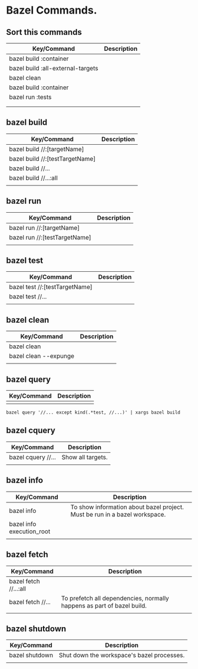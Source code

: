 # Bazel Commands.





## Sort this commands

| Key/Command                                              | Description                                                                                                              |
| -------------------------------------------------------- | ------------------------------------------------------------------------------------------------------------------------ |
| bazel build :container                                   |                                                                                                                          |
| bazel build :all-external-targets                        |                                                                                                                          |
| bazel clean                                              |                                                                                                                          |
| bazel build :container                                   |                                                                                                                          |
| bazel run :tests                                         |                                                                                                                          |
|                                                          |                                                                                                                          |
|                                                          |                                                                                                                          |





## bazel build

| Key/Command                                              | Description                                                                                                              |
| -------------------------------------------------------- | ------------------------------------------------------------------------------------------------------------------------ |
| bazel build //:[targetName]                              |                                                                                                                          |
| bazel build //:[testTargetName]                          |                                                                                                                          |
| bazel build //...                                        |                                                                                                                          |
| bazel build //...:all                                    |                                                                                                                          |
|                                                          |                                                                                                                          |





## bazel run

| Key/Command                                              | Description                                                                                                              |
| -------------------------------------------------------- | ------------------------------------------------------------------------------------------------------------------------ |
| bazel run //:[targetName]                                |                                                                                                                          |
| bazel run //:[testTargetName]                            |                                                                                                                          |
|                                                          |                                                                                                                          |




## bazel test

| Key/Command                                              | Description                                                                                                              |
| -------------------------------------------------------- | ------------------------------------------------------------------------------------------------------------------------ |
| bazel test //:[testTargetName]                           |                                                                                                                          |
| bazel test //...                                         |                                                                                                                          |
|                                                          |                                                                                                                          |





## bazel clean

| Key/Command                                              | Description                                                                                                              |
| -------------------------------------------------------- | ------------------------------------------------------------------------------------------------------------------------ |
| bazel clean                                              |                                                                                                                          |
| bazel clean --expunge                                    |                                                                                                                          |
|                                                          |                                                                                                                          |





## bazel query

| Key/Command                                              | Description                                                                                                              |
| -------------------------------------------------------- | ------------------------------------------------------------------------------------------------------------------------ |
|                                                          |                                                                                                                          |

 `bazel query '//... except kind(.*test, //...)' | xargs bazel build`





## bazel cquery

| Key/Command                                              | Description                                                                                                              |
| -------------------------------------------------------- | ------------------------------------------------------------------------------------------------------------------------ |
| bazel cquery //...                                       | Show all targets.                                                                                                                         |
|                                                          |                                                                                                                          |





## bazel info

| Key/Command                                              | Description                                                                                                              |
| -------------------------------------------------------- | ------------------------------------------------------------------------------------------------------------------------ |
| bazel info                                               | To show information about bazel project. Must be run in a bazel workspace.                                                                                                                         |
| bazel info execution_root                                |                                                                                                                          |
|                                                          |                                                                                                                          |





## bazel fetch

| Key/Command                                              | Description                                                                                                              |
| -------------------------------------------------------- | ------------------------------------------------------------------------------------------------------------------------ |
| bazel fetch //...:all                                    |                                                                                                                          |
| bazel fetch //...                                        | To prefetch all dependencies, normally happens as part of bazel build.                                                                                                                         |
|                                                          |                                                                                                                          |



## bazel shutdown

| Key/Command                                              | Description                                                                                                              |
| -------------------------------------------------------- | ------------------------------------------------------------------------------------------------------------------------ |
| bazel shutdown                                           | Shut down the workspace's bazel processes.                                                                                                                         |
|                                                          |                                                                                                                          |